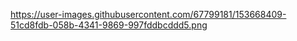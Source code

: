 https://user-images.githubusercontent.com/67799181/153668409-51cd8fdb-058b-4341-9869-997fddbcddd5.png

